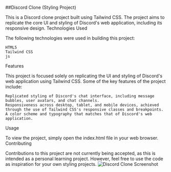 ##Discord Clone (Styling Project)

This is a Discord clone project built using Tailwind CSS. The project aims to replicate the core UI and styling of Discord's web application, including its responsive design.
Technologies Used

The following technologies were used in building this project:

    HTML5
    Tailwind CSS
    js

Features

This project is focused solely on replicating the UI and styling of Discord's web application using Tailwind CSS. Some of the key features of the project include:

    Replicated styling of Discord's chat interface, including message bubbles, user avatars, and chat channels.
    Responsiveness across desktop, tablet, and mobile devices, achieved through the use of Tailwind CSS's responsive classes and breakpoints.
    A color scheme and typography that matches that of Discord's web application.

Usage

To view the project, simply open the index.html file in your web browser.
Contributing

Contributions to this project are not currently being accepted, as this is intended as a personal learning project. However, feel free to use the code as inspiration for your own styling projects.
![Discord Clone Screenshot](./images/discord-clone-screenshot.png)
